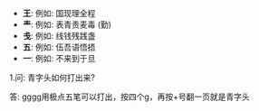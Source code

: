 * **王**:  例如: 国现理全程
* **龶**:  例如: 表青责麦毒 (勤)
* **戋**:  例如: 线钱残践盏
* **五**:  例如: 伍吾语悟捂
* **一**:  例如: 不来到于旦

1.问: 青字头如何打出来? 

   答: gggg用极点五笔可以打出，按四个g，再按+号翻一页就是青字头